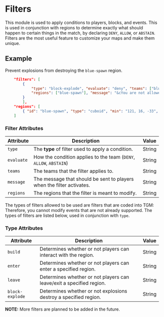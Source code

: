 # Filters

This module is used to apply conditions to players, blocks, and events. This is used in conjunction with regions to determine exactly what should happen to certain things in the match, by declaring `DENY`, `ALLOW`, or `ABSTAIN`. Filters are the most useful feature to customize your maps and make them unique.

## Example

Prevent explosions from destroying the `blue-spawn` region.

```json
	"filters": [
		{
			"type": "block-explode", "evaluate": "deny", "teams": ["blue", "red"],
			"regions": ["blue-spawn"], "message": "&cYou are not allowed to modify terrain here."
		}
        ],
	"regions": [
		{ "id": "blue-spawn", "type": "cuboid", "min": "121, 16, -33", "max": "123, 12, -35" }
	]
```

### Filter Attributes

| Attribute | Description                                                           | Value  |
|-----------|-----------------------------------------------------------------------|--------|
| `type`    | The **type** of filter used to apply a condition.                     | String |
| `evaluate`| How the condition applies to the team (`DENY`, `ALLOW`, `ABSTAIN`)    | String |
| `teams`   | The teams that the filter applies to.                                 | String |
| `message` | The message that should be sent to players when the filter activates. | String |
| `regions` | The regions that the filter is meant to modify.                       | String |

The types of filters allowed to be used are filters that are coded into TGM: Therefore, you cannot modify events that are not already supported. The types of filters are listed below, used in conjunction with `type`.

### Type Attributes

| Attribute      | Description                                                           | Value  |
|----------------|-----------------------------------------------------------------------|--------|
| `build`        | Determines whether or not players can interact with the region.       | String |
| `enter`        | Determines whether or not players can enter a specified region.       | String |
| `leave`        | Determines whether or not players can leave/exit a specified region.  | String |
| `block-explode`| Determines whether or not explosions destroy a specified region.      | String |

**NOTE:** More filters are planned to be added in the future.
